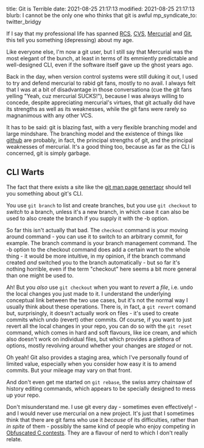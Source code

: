 title: Git is Terrible
date: 2021-08-25 21:17:13
modified: 2021-08-25 21:17:13
blurb: I cannot be the only one who thinks that git is awful
mp_syndicate_to: twitter_bridgy

If I say that my professional life has spanned [RCS][1], [CVS][2],
[Mercurial][3] and [Git][4], this tell you something (depressing) about my
age.

Like everyone else, I'm now a git user, but I still say that Mercurial was
the most elegant of the bunch, at least in terms of its emmiently
predictable and well-designed CLI, even if the software itself gave up the
ghost years ago.

Back in the day, when version control systems were still duking it out, I
used to try and defend mercurial to rabid git fans, mostly to no avail.  I
always felt that I was at a bit of disadvantage in those conversationa (cue
the git fans yelling "Yeah, cuz mercurial SUCKS!"), because I was always
willing to concede, despite appreciating mercurial's virtues, that git
actually did have its strengths as well as its weaknesses, while the git
fans were rarely so magnanimous with any other VCS.

It has to be said: git is blazing fast, with a very flexible branching model
and large mindshare.  The branching model and the existence of things like
[github][5] are probably, in fact, the principal strengths of git, and the
principal weaknesses of mercurial.  It's a good thing too, because as far as
the CLI is concerned, git is simply garbage.

## CLI Warts

The fact that there exists a site like the [git man page genertaor][6]
should tell you something about git's CLI.

You use ``git branch`` to list and create branches, but you use ``git
checkout`` to *switch* to a branch, unless it's a new branch, in which case
it can also be used to also create the branch if you supply it with the -b
option.

So far this isn't actually that bad.  The ``checkout`` command is your
moving around command - you can use it to switch to an arbitrary commit, for
example.  The branch command is your branch management command.  The -b
option to the checkout command does add a certain wart to the whole thing -
it would be more intuitive, in my opinion, if the branch command created
*and* switched you to the branch automatically - but so far it's nothing
horrible, even if the term "checkout" here seems a bit more general than one
might be used to.

Ah! But you *also* use ``git checkout`` when you want to *revert* a *file*,
i.e.  undo the local changes you just made to it.  I understand the
underlying conceptual link between the two use cases, but it's not the
normal way I usually think about these operations.  There is, in fact, a
``git revert`` comand but, surprisingly, it doesn't actually work on files -
it's used to create commits which undo (revert) other commits.  Of course,
if you want to just revert all the local changes in your repo, you can do so
with the ``git reset`` command, which comes in hard and soft flavours, like
ice cream, and which also doesn't work on individual files, but which
provides a plethora of options, mostly revolving around whether your changes
are *staged* or not.

Oh yeah! Git also provides a staging area, which I've personally found of limited
value, especially when you consider how easy it is to amend commits.  But
your mileage may vary on that front.

And don't even get me started on ``git rebase``, the swiss amry chainsaw of
history editing commands, which appears to be specially designed to mess up
your repo.

Don't misunderstand me.  I use git every day - sometimes even effectively! -
and I would never use mercurial on a new project.  It's just that I
sometimes think that there are git fams who use it *because* of its
difficulties, rather than *in spite* of them - possibly the same kind of
people who enjoy competing in [Obfuscated C contests][7].  They are a
flavour of nerd to which I don't really relate.

[1]: https://en.wikipedia.org/wiki/Revision_Control_System
[2]: https://en.wikipedia.org/wiki/Concurrent_Versions_System
[3]: https://en.wikipedia.org/wiki/Mercurial
[4]: https://en.wikipedia.org/wiki/Git
[5]: https://github.com/
[6]: https://git-man-page-generator.lokaltog.net/
[7]: https://www.ioccc.org/
